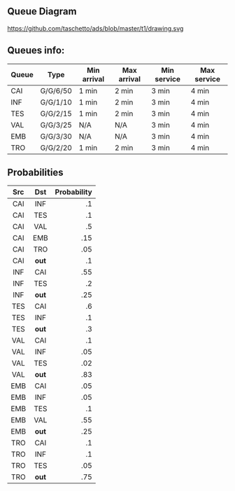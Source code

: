 ## Queue Diagram

https://github.com/taschetto/ads/blob/master/t1/drawing.svg

## Queues info:

Queue | Type | Min arrival | Max arrival | Min service | Max service
---|--------|-----|-----|-----|-----
CAI|G/G/6/50|1 min|2 min|3 min|4 min
INF|G/G/1/10|1 min|2 min|3 min|4 min
TES|G/G/2/15|1 min|2 min|3 min|4 min
VAL|G/G/3/25|N/A|N/A|3 min|4 min
EMB|G/G/3/30|N/A|N/A|3 min|4 min
TRO|G/G/2/20|1 min|2 min|3 min|4 min

## Probabilities

Src | Dst | Probability
:-----:|:-----------:|-----------:
CAI|INF|.1
CAI|TES|.1
CAI|VAL|.5
CAI|EMB|.15
CAI|TRO|.05
CAI|**out**|.1
INF|CAI|.55
INF|TES|.2
INF|**out**|.25
TES|CAI|.6
TES|INF|.1
TES|**out**|.3
VAL|CAI|.1
VAL|INF|.05
VAL|TES|.02
VAL|**out**|.83
EMB|CAI|.05
EMB|INF|.05
EMB|TES|.1
EMB|VAL|.55
EMB|**out**|.25
TRO|CAI|.1
TRO|INF|.1
TRO|TES|.05
TRO|**out**|.75
